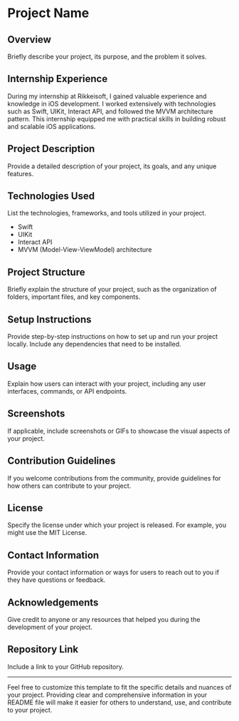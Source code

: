 # Project Name

## Overview

Briefly describe your project, its purpose, and the problem it solves.

## Internship Experience

During my internship at Rikkeisoft, I gained valuable experience and knowledge in iOS development. I worked extensively with technologies such as Swift, UIKit, Interact API, and followed the MVVM architecture pattern. This internship equipped me with practical skills in building robust and scalable iOS applications.

## Project Description

Provide a detailed description of your project, its goals, and any unique features.

## Technologies Used

List the technologies, frameworks, and tools utilized in your project.

- Swift
- UIKit
- Interact API
- MVVM (Model-View-ViewModel) architecture

## Project Structure

Briefly explain the structure of your project, such as the organization of folders, important files, and key components.

## Setup Instructions

Provide step-by-step instructions on how to set up and run your project locally. Include any dependencies that need to be installed.

## Usage

Explain how users can interact with your project, including any user interfaces, commands, or API endpoints.

## Screenshots

If applicable, include screenshots or GIFs to showcase the visual aspects of your project.

## Contribution Guidelines

If you welcome contributions from the community, provide guidelines for how others can contribute to your project.

## License

Specify the license under which your project is released. For example, you might use the MIT License.

## Contact Information

Provide your contact information or ways for users to reach out to you if they have questions or feedback.

## Acknowledgements

Give credit to anyone or any resources that helped you during the development of your project.

## Repository Link

Include a link to your GitHub repository.

---

Feel free to customize this template to fit the specific details and nuances of your project. Providing clear and comprehensive information in your README file will make it easier for others to understand, use, and contribute to your project.
